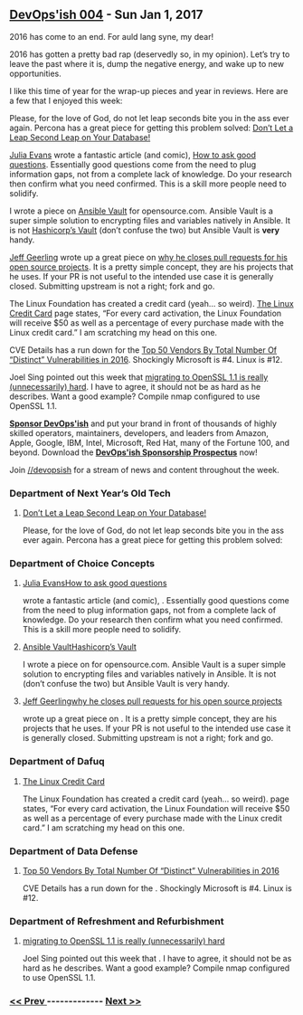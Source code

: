 ## [DevOps'ish 004](https://devopsish.com/004) - Sun Jan 1, 2017

2016 has come to an end. For auld lang syne, my dear!

2016 has gotten a pretty bad rap (deservedly so, in my opinion). Let’s try to leave the past where it is, dump the negative energy, and wake up to new opportunities.

I like this time of year for the wrap-up pieces and year in reviews. Here are a few that I enjoyed this week:

Please, for the love of God, do not let leap seconds bite you in the ass ever again. Percona has a great piece for getting this problem solved: <a href="https://www.percona.com/blog/2016/12/27/prepare-for-the-new-leap-second/">Don’t Let a Leap Second Leap on Your Database!</a>

<a href="https://jvns.ca/">Julia Evans</a> wrote a fantastic article (and comic), <a href="https://jvns.ca/blog/good-questions/">How to ask good questions</a>. Essentially good questions come from the need to plug information gaps, not from a complete lack of knowledge. Do your research then confirm what you need confirmed. This is a skill more people need to solidify.

I wrote a piece on <a href="https://opensource.com/article/16/12/devops-security-ansible-vault">Ansible Vault</a> for opensource.com. Ansible Vault is a super simple solution to encrypting files and variables natively in Ansible. It is not <a href="https://www.vaultproject.io/">Hashicorp’s Vault</a> (don’t confuse the two) but Ansible Vault is <strong>very</strong> handy.

<a href="http://www.jeffgeerling.com/">Jeff Geerling</a> wrote up a great piece on <a href="http://www.jeffgeerling.com/blog/2016/why-i-close-prs-oss-project-maintainer-notes">why he closes pull requests for his open source projects</a>. It is a pretty simple concept, they are his projects that he uses. If your PR is not useful to the intended use case it is generally closed. Submitting upstream is not a right; fork and go.

The Linux Foundation has created a credit card (yeah… so weird). <a href="https://www.linuxfoundation.org/offerings/linux-credit-card">The Linux Credit Card</a> page states, “For every card activation, the Linux Foundation will receive $50 as well as a percentage of every purchase made with the Linux credit card.” I am scratching my head on this one.

CVE Details has a run down for the <a href="http://www.cvedetails.com/top-50-vendors.php?year=2016">Top 50 Vendors By Total Number Of “Distinct” Vulnerabilities in 2016</a>. Shockingly Microsoft is #4. Linux is #12.

Joel Sing pointed out this week that <a href="https://www.mail-archive.com/tech@openbsd.org/msg36437.html">migrating to OpenSSL 1.1 is really (unnecessarily) hard</a>. I have to agree, it should not be as hard as he describes. Want a good example? Compile nmap configured to use OpenSSL 1.1.

<a href="https://devopsish.com/sponsor/" title="Sponsor DevOps&#39;ish"><strong>Sponsor DevOps&#39;ish</strong></a> and put your brand in front of thousands of highly skilled operators, maintainers, developers, and leaders from Amazon, Apple, Google, IBM, Intel, Microsoft, Red Hat, many of the Fortune 100, and beyond. Download the <strong><a href="https://devopsi.sh/prospectus">DevOps&#39;ish Sponsorship Prospectus</a></strong> now!

Join <a href="https://www.reddit.com/r/devopsish/">/<span class="fa fa-reddit-alien fa-sm" aria-hidden="true"></span>/devopsish</a> for a stream of news and content throughout the week.

### Department of Next Year’s Old Tech

1. [Don’t Let a Leap Second Leap on Your Database!](https://www.percona.com/blog/2016/12/27/prepare-for-the-new-leap-second/)

    Please, for the love of God, do not let leap seconds bite you in the ass ever again. Percona has a great piece for getting this problem solved:
### Department of Choice Concepts

1. [Julia EvansHow to ask good questions](https://jvns.ca/)

    wrote a fantastic article (and comic), . Essentially good questions come from the need to plug information gaps, not from a complete lack of knowledge. Do your research then confirm what you need confirmed. This is a skill more people need to solidify.
1. [Ansible VaultHashicorp’s Vault](https://opensource.com/article/16/12/devops-security-ansible-vault)

    I wrote a piece on  for opensource.com. Ansible Vault is a super simple solution to encrypting files and variables natively in Ansible. It is not  (don’t confuse the two) but Ansible Vault is very handy.
1. [Jeff Geerlingwhy he closes pull requests for his open source projects](http://www.jeffgeerling.com/)

    wrote up a great piece on . It is a pretty simple concept, they are his projects that he uses. If your PR is not useful to the intended use case it is generally closed. Submitting upstream is not a right; fork and go.
### Department of Dafuq

1. [The Linux Credit Card](https://www.linuxfoundation.org/offerings/linux-credit-card)

    The Linux Foundation has created a credit card (yeah… so weird).  page states, “For every card activation, the Linux Foundation will receive $50 as well as a percentage of every purchase made with the Linux credit card.” I am scratching my head on this one.
### Department of Data Defense

1. [Top 50 Vendors By Total Number Of “Distinct” Vulnerabilities in 2016](http://www.cvedetails.com/top-50-vendors.php?year=2016)

    CVE Details has a run down for the . Shockingly Microsoft is #4. Linux is #12.
### Department of Refreshment and Refurbishment

1. [migrating to OpenSSL 1.1 is really (unnecessarily) hard](https://www.mail-archive.com/tech@openbsd.org/msg36437.html)

    Joel Sing pointed out this week that . I have to agree, it should not be as hard as he describes. Want a good example? Compile nmap configured to use OpenSSL 1.1.

### [ << Prev ](devopsweekly-003.md) ------------- [ Next >> ](devopsweekly-005.md)